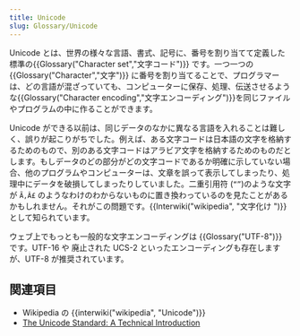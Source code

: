 ```yaml
---
title: Unicode
slug: Glossary/Unicode
---
```


Unicode とは、世界の様々な言語、書式、記号に、番号を割り当てて定義した標準の{{Glossary("Character set","文字コード")}} です。一つ一つの{{Glossary("Character","文字")}} に番号を割り当てることで、プログラマーは、どの言語が混ざっていても、コンピューターに保存、処理、伝送させるような{{Glossary("Character encoding","文字エンコーディング")}}を同じファイルやプログラムの中に作ることができます。

Unicode ができる以前は、同じデータのなかに異なる言語を入れることは難しく、誤りが起こりがちでした。例えば、ある文字コードは日本語の文字を格納するためのもので、別のある文字コードはアラビア文字を格納するためのものだとします。もしデータのどの部分がどの文字コードであるか明確に示していない場合、他のプログラムやコンピューターは、文章を誤って表示してしまったり、処理中にデータを破損してしまったりしていました。二重引用符 (`“”`)のような文字が `Ã‚Â£` のようなわけのわからないものに置き換わっているのを見たことがあるかもしれません。それがこの問題です。{{Interwiki("wikipedia", "文字化け ")}}として知られています。

ウェブ上でもっとも一般的な文字エンコーディングは {{Glossary("UTF-8")}} です。UTF-16 や 廃止された UCS-2 といったエンコーディングも存在しますが、UTF-8 が推奨されています。

## 関連項目

- Wikipedia の {{interwiki("wikipedia", "Unicode")}}
- [The Unicode Standard: A Technical Introduction](http://www.unicode.org/standard/principles.html)
